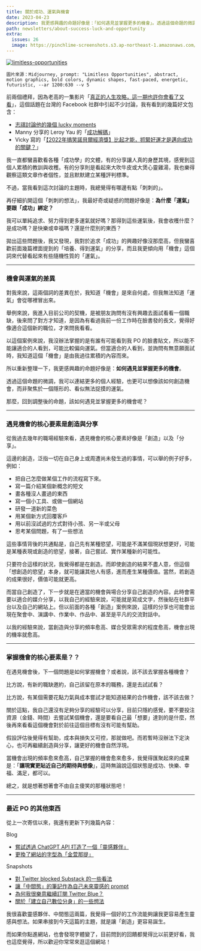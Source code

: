 ```yaml
---
title: 關於成功、運氣與機會
date: 2023-04-23
description: 我更感興趣的命題好像是：「如何遇見並掌握更多的機會」。透過這個命題的微調，我可以連結更多的個人經驗，也更可以想像該如何創造機會，而非聚焦於一個隱形的、看似無法捉摸的運氣。
path: newsletters/about-success-luck-and-opportunity
extra:
  issues: 26
  image: https://pinchlime-screenshots.s3.ap-northeast-1.amazonaws.com/limitless-opportunities_NMXjPk.webp
---
```


<a href="https://pinchlime-screenshots.s3.ap-northeast-1.amazonaws.com/limitless-opportunities_NMXjPk.webp" data-fancybox data-caption="limitless-opportunities">
  <img src="https://pinchlime-screenshots.s3.ap-northeast-1.amazonaws.com/limitless-opportunities_NMXjPk.webp" loading="lazy" alt="limitless-opportunities" align="center" />
</a>

`圖片來源：Midjourney, prompt: "Limitless Opportunities", abstract, motion graphics, bold colors, dynamic shapes, fast-paced, energetic, futuristic, --ar 1200:630 --v 5`

前兩個禮拜，因為老高的一集影片「[真正的人生攻略，這一期也許你會看了又看](https://www.youtube.com/watch?v=qzIfQ5_gYzc)」，這個話題在台灣的 Facebook 社群中引起不少討論，我有看到的幾篇好文包含：

* [志祺討論他的幾個 lucky moments](https://www.facebook.com/ChihChyiChang/posts/pfbid02HqNFx8oMVdT198Aba3Xc8Gw1sdaL6AZLTjZHz1hghSXtZewyffQGpAPsgAfbUTfyl)
* Manny 分享的 Leroy Yau 的「[成功解碼](https://www.yauleroy.com/?p=8479)」
* Vicky 寫的「[【2022年搞笑諾貝爾經濟獎】比起才能，抓緊好運才是邁向成功的關鍵？](https://vickyho.com/the-role-of-luck-in-life-success/)」

我一直都蠻喜歡看各種「成功學」的文體，有的分享讓人真的身歷其境，感覺到這個人累積的教訓與收穫。有的分享則是看起來大吹牛皮或大煲心靈雞湯，我也樂得觀察這類文章作者個性，並且默默建立某種評判標準。

不過，當我看到這次討論的主題時，我總覺得有哪邊有點「刺刺的」。

再仔細扒開這個「刺刺的想法」，我最好奇或疑惑的問題好像是：**為什麼「運氣」要跟「成功」綁定？**

我可以單純追求、努力得到更多運氣就好嗎？那得到這些運氣後，我會收穫什麼？是成功嗎？是快樂或幸福嗎？還是什麼別的東西？

拋出這些問題後，我又發現，我對於追求「成功」的興趣好像沒那麼高，但我蠻喜歡前面幾篇裡面提到的「培養、得到運氣」的分享，而且我更傾向用「機會」這個詞來代替看起來有些隨機性質的「運氣」。

---

### 機會與運氣的差異

對我來說，這兩個詞的差異在於，我知道「機會」是來自何處，但我無法知道「運氣」會從哪裡冒出來。

舉例來說，我進入目前公司的契機，是被朋友詢問有沒有興趣去面試看看一個職缺，後來問了對方才知道，是因為有看過我前一份工作時在臉書發的長文，覺得好像適合這個新的職位，才來問我看看。

以這個案例來說，我沒辦法掌握的是有誰有可能看到我 PO 的臉書貼文，所以能不能讓適合的人看到，可能比較偏向運氣。但當適合的人看到，並詢問有無意願面試時，我知道這個「機會」是由我過往累積的內容而來。

所以重新整理一下，我更感興趣的命題好像是：**如何遇見並掌握更多的機會**。

透過這個命題的微調，我可以連結更多的個人經驗，也更可以想像該如何創造機會，而非聚焦於一個隱形的、看似無法捉摸的運氣。

那麼，回到調整後的命題，該如何遇見並掌握更多的機會呢？

---

### 遇見機會的核心要素是創造與分享

從我過去幾年的職場經驗來看，遇見機會的核心要素好像是「創造」以及「分享」。

這邊的創造，泛指一切在自己身上或周遭尚未發生過的事情，可以舉的例子好多，例如：

* 把自己怎麼做某個工作的流程寫下來。
* 寫一篇介紹某個新概念的短文
* 畫各種沒人畫過的東西
* 寫一個小工具、或做一個網站
* 研發一道新的菜色
* 用某個新方式回覆客戶
* 用以前沒試過的方式對待小孩、另一半或父母
* 思考某個問題，有了一些想法

這些事情背後的共通點是，自己先有某種慾望，可能是不滿某個現狀想更好，可能是某種表現或創造的慾望，接著，自己嘗試、實作某種新的可能性。

只要符合這樣的狀況，我覺得都是在創造。而即使創造的結果不盡人意，但這個「想創造的慾望」本身，就可能讓其他人有感，進而產生某種價值。當然，若創造的成果很好，價值可能就更高。

而當自己創造了，下一步就是在適當的機會與場合分享自己創造的內容。此時會需要以適合的媒介分享，以我自己的經驗來說，可能就是寫成文字，然後貼在社群平台以及自己的網站上。但以前面的各種「創造」案例來說，這樣的分享也可能會出現在聚會中、演講中、作業中、作品中、甚至是平凡的交流對話中。

以我的經驗來說，當創造與分享的頻率愈高、媒合受眾需求的程度愈高，機會出現的機率就愈高。

---

### 掌握機會的核心要素是？？

在遇見機會後，下一個問題是如何掌握機會？或者說，該不該去掌握各種機會？

比方說，有新的職缺邀約，自己該留在原本的職務，還是去試試看？

比方說，有某個需要花點力氣與成本嘗試才能知道結果的合作機會，該不該去做？

關於這點，我自己還沒有足夠分享的經驗可以分享，目前只隱約感覺，要不要投注資源（金錢、時間）去嘗試某個機會，還是要看自己最「想要」達到的是什麼，然後再來看看這個機會對於前往這個目標有沒有可能有幫助。

假設評估後覺得有幫助，成本與損失又可控，那就做吧。而若暫時沒辦法下定決心，也可再繼續創造與分享，讓更好的機會自然浮現。

當機會出現的頻率愈來愈高，自己掌握的機會愈來愈多，我覺得匯聚起來的成果是：「**讓現實更貼近自己的期待與想像**」，這時無論說這個狀態是成功、快樂、幸福、滿足，都可以。

總之，就是想著想著會不由自主傻笑的那種狀態吧！

---

### 最近 PO 的其他東西

從上一次寄信以來，我還有更新下列幾篇內容：

Blog

* [嘗試透過 ChatGPT API 打造了一個「靈感夥伴」](@/blog/tried-to-build-a-muse-mate-with-chatgpt-api.md)
* [更換了網站的字型為「金萱那提」](@/blog/changed-font-to-jinxuan-latte.md)

Snapshots

* [對 Twitter blocked Substack 的一些看法](@/blog/random-thoughts-on-twitter-blocking-substack.md)
* [讓「中間態」的筆記作為自己未來靈感的 prompt](@/blog/random-let-the-notes-of-middle-state-serve-as-prompts-for-your-future-inspiration.md)
* [為何我很樂意繼續訂閱 Twitter Blue？](@/blog/why-why-am-i-willing-to-continue-subscribing-to-twitter-blue.md)
* [關於「建立自己數位分身」的一些想法](@/blog/random-thoughts-about-building-a-digital-copy.md)

我很喜歡靈感夥伴、中間態這兩篇，我覺得一個好的工作流能夠讓我更容易產生靈感與想法。如果串接到今天這篇的主題，就是讓「創造」更容易誕生。

而如果你點進網站，也會發現字體變了，目前問到的回饋都覺得比以前更好看，我也這麼覺得，所以歡迎你常常來逛這個網站！